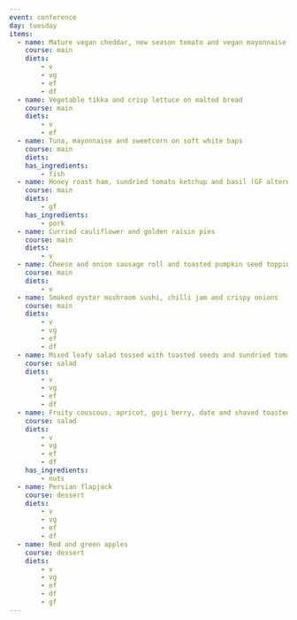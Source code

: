 ```yaml
---
event: conference
day: tuesday
items:
  - name: Mature vegan cheddar, new season tomato and vegan mayonnaise on malted bread
    course: main
    diets:
        - v
        - vg
        - ef
        - df
  - name: Vegetable tikka and crisp lettuce on malted bread
    course: main
    diets:
        - v
        - ef
  - name: Tuna, mayonnaise and sweetcorn on soft white baps
    course: main
    diets:
    has_ingredients:
        - fish
  - name: Honey roast ham, sundried tomato ketchup and basil (GF alternative)
    course: main
    diets:
        - gf
    has_ingredients:
        - pork
  - name: Curried cauliflower and golden raisin pies
    course: main
    diets:
        - v
  - name: Cheese and onion sausage roll and toasted pumpkin seed topping
    course: main
    diets:
        - v
  - name: Smoked oyster mushroom sushi, chilli jam and crispy onions
    course: main
    diets:
        - v
        - vg
        - ef
        - df
  - name: Mixed leafy salad tossed with toasted seeds and sundried tomato and balsamic dressing
    course: salad
    diets:
        - v
        - vg
        - ef
        - df
  - name: Fruity couscous, apricot, goji berry, date and shaved toasted almonds
    course: salad
    diets:
        - v
        - vg
        - ef
        - df
    has_ingredients:
        - nuts 
  - name: Persian flapjack
    course: dessert
    diets:  
        - v
        - vg
        - ef
        - df 
  - name: Red and green apples
    course: dessert
    diets:
        - v
        - vg
        - ef
        - df
        - gf
---
```

